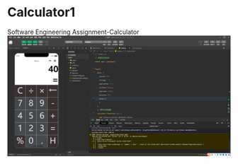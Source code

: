 # Calculator1
Software Engineering Assignment-Calculator
![计算机示例](https://github.com/832102206/Calculator1/blob/main/861dc9f2ab666fe14f0cf510963a329.png)
